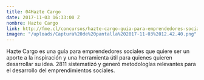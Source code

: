 ```yaml
---
title: 04Hazte Cargo
date: 2017-11-03 16:33:00 Z
nombre: Hazte Cargo
link: http://fme.cl/concursos/hazte-cargo-guia-para-emprendedores-sociales/
imagen: "/uploads/Captura%20de%20pantalla%202017-11-03%2012.42.40.png"
---
```


Hazte Cargo es una guía para emprendedores sociales que quiere ser un aporte a la inspiración y una herramienta útil para quienes quieren desarrollar su idea. 2811 sistematizó y generó metodologías relevantes para el desarrollo del emprendimientos sociales. 